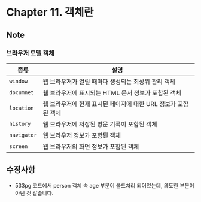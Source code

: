 # Chapter 11. 객체란

## Note

### 브라우저 모델 객체

|종류|설명|
|---|---|
|`window`|웹 브라우저가 열릴 때마다 생성되는 최상위 관리 객체|
|`documnet`|웹 브라우저에 표시되는 HTML 문서 정보가 포함된 객체|
|`location`|웹 브라우저에 현재 표시된 페이지에 대한 URL 정보가 포함된 객체|
|`history`|웹 브라우저에 저장된 방문 기록이 포함된 객체|
|`navigator`|웹 브라우저 정보가 포함된 객체|
|`screen`|웹 브라우저의 화면 정보가 포함된 객체|

## 수정사항

- 533pg 코드에서 person 객체 속 age 부분이 볼드처리 되어있는데, 의도한 부분이 아닌 것 같습니다.